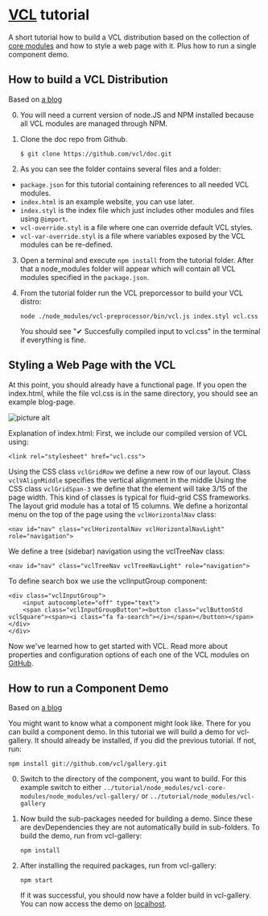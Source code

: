 # [VCL](https://github.com/vcl/doc) tutorial

A short tutorial how to build a VCL distribution based on the collection of
[core modules](https://github.com/vcl/core-modules)
and how to style a web page with it.
Plus how to run a single component demo.

## How to build a VCL Distribution

Based on [a blog](http://blog.alex-rudenko.com/2014/08/18/getting-started-with-a-new-css-framework-called-visual-component-library-vcl/)

0.  You will need a current version of node.JS and NPM installed
    because all VCL modules are managed through NPM.

1.  Clone the doc repo from Github.

    `$ git clone https://github.com/vcl/doc.git`

2. As you can see the folder contains several files and a folder:
  * `package.json` for this tutorial containing references to all needed VCL modules.
  * `index.html` is an example website, you can use later.
  * `index.styl` is the index file which just includes other modules and files using `@import`.
  * `vcl-override.styl` is a file where one can override default VCL styles.
  * `vcl-var-override.styl` is a file where variables exposed by the VCL modules can be re-defined.

3.  Open a terminal and execute `npm install` from the tutorial folder.
    After that a node_modules folder will appear which will contain all VCL modules specified in the `package.json`.

4.  From the tutorial folder run the VCL preporcessor to build your VCL distro:

    `node ./node_modules/vcl-preprocessor/bin/vcl.js index.styl vcl.css`

    You should see "✔ Succesfully compiled input to vcl.css" in the terminal if everything is fine.


## Styling a Web Page with the VCL

At this point, you should already have a functional page. If you open the index.html, while the file vcl.css
is in the same directory, you should see an example blog-page.

![picture alt](http://blog.alex-rudenko.com/images/blog_vcl.png)

Explanation of index.html:
First, we include our compiled version of VCL using:
```
<link rel="stylesheet" href="vcl.css">
```
Using the CSS class `vclGridRow` we define a new row of our layout. Class `vclVAlignMiddle` specifies the vertical alignment in the middle
Using the CSS class `vclGridSpan-3` we define that the element will take 3/15 of the page width.
This kind of classes is typical for fluid-grid CSS frameworks. The layout grid module has a total of 15 columns.
We define a horizontal menu on the top of the page using the `vclHorizontalNav` class:
```
<nav id="nav" class="vclHorizontalNav vclHorizontalNavLight" role="navigation">
```

We define a tree (sidebar) navigation using the vclTreeNav class:
```
<nav id="nav" class="vclTreeNav vclTreeNavLight" role="navigation">
```

To define search box we use the vclInputGroup component:
```
<div class="vclInputGroup">
    <input autocomplete="off" type="text">
    <span class="vclInputGroupButton"><button class="vclButtonStd vclSquare"><span><i class="fa fa-search"></i></span></button></span></div>
</div>
```

Now we've learned how to get started with VCL.
Read more about properties and configuration options of each one of the VCL
modules on [GitHub](https://github.com/vcl/vcl).


## How to run a Component Demo

Based on [a blog](http://blog.alex-rudenko.com/2014/09/21/learning-vcl-how-to-build-a-vcl-component-demo/)

You might want to know what a component might look like.
There for you can build a component demo.
In this tutorial we will build a demo for vcl-gallery.
It should already be installed, if you did the previous tutorial.
If not, run:

```
npm install git://github.com/vcl/gallery.git
```

0.  Switch to the directory of the component, you want to build. For this example switch to either
    `../tutorial/node_modules/vcl-core-modules/node_modules/vcl-gallery/`
    or
    `../tutorial/node_modules/vcl-gallery`

1.  Now build the sub-packages needed for building a demo. Since these are devDependencies they are not automatically build in sub-folders.
    To build the demo, run from vcl-gallery:

    `npm install`

2.  After installing the required packages, run from vcl-gallery:

    `npm start`

    If it was successful, you should now have a folder build in vcl-gallery.
    You can now access the demo on [localhost](http://localhost:8077/example.html).

